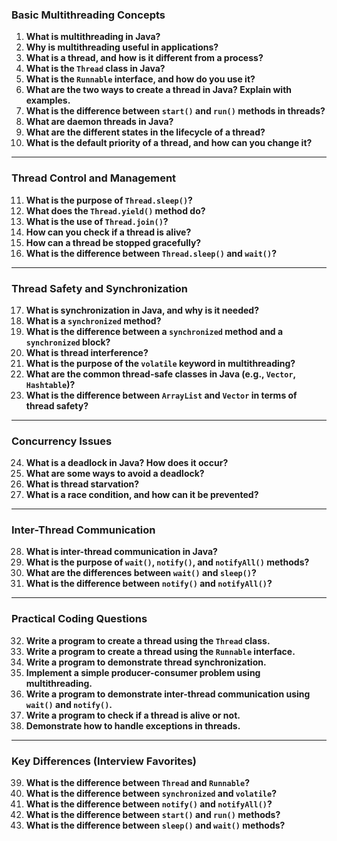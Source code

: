 ### **Basic Multithreading Concepts**

1. **What is multithreading in Java?**
2. **Why is multithreading useful in applications?**
3. **What is a thread, and how is it different from a process?**
4. **What is the `Thread` class in Java?**
5. **What is the `Runnable` interface, and how do you use it?**
6. **What are the two ways to create a thread in Java? Explain with examples.**
7. **What is the difference between `start()` and `run()` methods in threads?**
8. **What are daemon threads in Java?**
9. **What are the different states in the lifecycle of a thread?**
10. **What is the default priority of a thread, and how can you change it?**

---

### **Thread Control and Management**

11. **What is the purpose of `Thread.sleep()`?**
12. **What does the `Thread.yield()` method do?**
13. **What is the use of `Thread.join()`?**
14. **How can you check if a thread is alive?**
15. **How can a thread be stopped gracefully?**
16. **What is the difference between `Thread.sleep()` and `wait()`?**

---

### **Thread Safety and Synchronization**

17. **What is synchronization in Java, and why is it needed?**
18. **What is a `synchronized` method?**
19. **What is the difference between a `synchronized` method and a `synchronized` block?**
20. **What is thread interference?**
21. **What is the purpose of the `volatile` keyword in multithreading?**
22. **What are the common thread-safe classes in Java (e.g., `Vector`, `Hashtable`)?**
23. **What is the difference between `ArrayList` and `Vector` in terms of thread safety?**

---

### **Concurrency Issues**

24. **What is a deadlock in Java? How does it occur?**
25. **What are some ways to avoid a deadlock?**
26. **What is thread starvation?**
27. **What is a race condition, and how can it be prevented?**

---

### **Inter-Thread Communication**

28. **What is inter-thread communication in Java?**
29. **What is the purpose of `wait()`, `notify()`, and `notifyAll()` methods?**
30. **What are the differences between `wait()` and `sleep()`?**
31. **What is the difference between `notify()` and `notifyAll()`?**

---

### **Practical Coding Questions**

32. **Write a program to create a thread using the `Thread` class.**
33. **Write a program to create a thread using the `Runnable` interface.**
34. **Write a program to demonstrate thread synchronization.**
35. **Implement a simple producer-consumer problem using multithreading.**
36. **Write a program to demonstrate inter-thread communication using `wait()` and `notify()`.**
37. **Write a program to check if a thread is alive or not.**
38. **Demonstrate how to handle exceptions in threads.**

---

### **Key Differences (Interview Favorites)**

39. **What is the difference between `Thread` and `Runnable`?**
40. **What is the difference between `synchronized` and `volatile`?**
41. **What is the difference between `notify()` and `notifyAll()`?**
42. **What is the difference between `start()` and `run()` methods?**
43. **What is the difference between `sleep()` and `wait()` methods?**